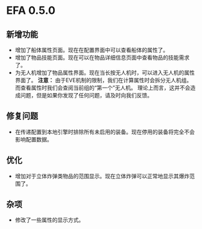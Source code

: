 # EFA 0.5.0

## 新增功能

- 增加了船体属性页面。现在在配置界面中可以查看船体的属性了。
- 增加了物品技能页面。现在可以在物品详细信息页面中查看物品的技能需求了。
- 为无人机增加了物品属性界面。现在当长按无人机时，可以进入无人机的属性界面了。
  **注意：** 由于EVE机制的限制，我们在计算属性时会拆分无人机组。而查看属性时我们会查阅当前组的“第一个”无人机。
  理论上而言，这并不会造成问题，但是如果你发现了任何问题，请及时向我们反馈。

## 修复问题

- 在传递配置到本地引擎时排除所有未启用的装备。现在停用的装备将完全不会影响配置数据。

## 优化

- 增加对于立体炸弹类物品的范围显示。现在立体炸弹可以正常地显示其爆炸范围了。

## 杂项

- 修改了一些属性的显示方式。
